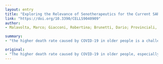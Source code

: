```yaml
---
layout: entry
title: "Exploring the Relevance of Senotherapeutics for the Current SARS-CoV-2 Emergency and Similar Future Global Health Threats"
link: "https://doi.org/10.3390/CELLS9040909"
author:
- Malavolta, Marco; Giacconi, Robertina; Brunetti, Dario; Provinciali, Mauro; Maggi, Fabrizio

summary:
- "the higher death rate caused by COVID-19 in older people is a challenge for biomedical aging research. We explore the idea that an exacerbated inflammatory response may drive the deleterious consequences of the infection. This suggests that the accumulation of senescent cells with aging and age-related diseases may play a role in this phenomenon. At present, we are completely unaware of the response to SARS-CoV and SARS COV-2 occurring."

original:
- "The higher death rate caused by COVID-19 in older people, especially those with comorbidities, is a challenge for biomedical aging research. Here we explore the idea that an exacerbated inflammatory response, in particular that mediated by IL-6, may drive the deleterious consequences of the infection. Data shows that other RNA viruses, such as influenza virus, can display enhanced replication efficiency in senescent cells, suggesting that the accumulation of senescent cells with aging and age-related diseases may play a role in this phenomenon. However, at present, we are completely unaware of the response to SARS-CoV and SARS-COV-2 occurring in senescent cells. We deem that this is a priority area of research because it could lead to the development of several therapeutic strategies based on senotherapeutics or prevent unsuccessful attempts. Two of these senotherapeutics, azithromycin and ruxolitinib, are currently undergoing testing for their efficacy in treating COVID-19. The potential of these strategies is not only for ameliorating the consequences of the current emergence of SARS-CoV-2, but also for the future emergence of new viruses or mutated ones for which we are completely unprepared and for which no vaccines are available."
---
```


